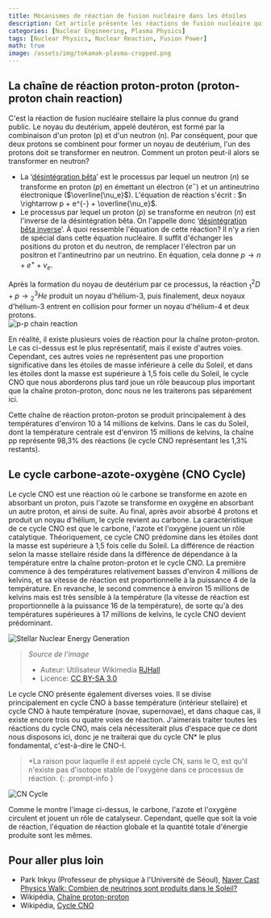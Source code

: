 ```yaml
---
title: Mécanismes de réaction de fusion nucléaire dans les étoiles
description: Cet article présente les réactions de fusion nucléaire qui se produisent dans le cœur des étoiles, notamment la chaîne proton-proton et le cycle carbone-azote-oxygène (CNO). Il s'agit d'un essai que j'ai rédigé en première année de lycée pour une activité de club scientifique, écrit dans un style plus conversationnel que mes autres articles et conservé tel quel à des fins d'archivage.
categories: [Nuclear Engineering, Plasma Physics]
tags: [Nuclear Physics, Nuclear Reaction, Fusion Power]
math: true
image: /assets/img/tokamak-plasma-cropped.png
---
```

## La chaîne de réaction proton-proton (proton-proton chain reaction)
C'est la réaction de fusion nucléaire stellaire la plus connue du grand public. Le noyau du deutérium, appelé deutéron, est formé par la combinaison d'un proton (p) et d'un neutron (n). Par conséquent, pour que deux protons se combinent pour former un noyau de deutérium, l'un des protons doit se transformer en neutron. Comment un proton peut-il alors se transformer en neutron?

- La ‘[désintégration bêta](/posts/Nuclear-Stability-and-Radioactive-Decay/#d%C3%A9sint%C3%A9gration-b%C3%AAta-moins-beta--decay)’ est le processus par lequel un neutron ($n$) se transforme en proton ($p$) en émettant un électron ($e^{-}$) et un antineutrino électronique ($\overline{\nu_e}$). L'équation de réaction s'écrit : $n \rightarrow p + e^{-} + \overline{\nu_e}$.
- Le processus par lequel un proton ($p$) se transforme en neutron ($n$) est l'inverse de la désintégration bêta. On l'appelle donc ‘[désintégration bêta inverse](/posts/Nuclear-Stability-and-Radioactive-Decay/#d%C3%A9sint%C3%A9gration-b%C3%AAta-plus-beta-decay)’. À quoi ressemble l'équation de cette réaction? Il n'y a rien de spécial dans cette équation nucléaire. Il suffit d'échanger les positions du proton et du neutron, de remplacer l'électron par un positron et l'antineutrino par un neutrino. En équation, cela donne $p \rightarrow n + e^{+} + \nu_e$.

Après la formation du noyau de deutérium par ce processus, la réaction $^2_1D + p \rightarrow {^3_2He}$ produit un noyau d'hélium-3, puis finalement, deux noyaux d'hélium-3 entrent en collision pour former un noyau d'hélium-4 et deux protons.  
![p-p chain reaction](https://upload.wikimedia.org/wikipedia/commons/8/85/Fusion_in_the_Sun.svg)

En réalité, il existe plusieurs voies de réaction pour la chaîne proton-proton. Le cas ci-dessus est le plus représentatif, mais il existe d'autres voies. Cependant, ces autres voies ne représentent pas une proportion significative dans les étoiles de masse inférieure à celle du Soleil, et dans les étoiles dont la masse est supérieure à 1,5 fois celle du Soleil, le cycle CNO que nous aborderons plus tard joue un rôle beaucoup plus important que la chaîne proton-proton, donc nous ne les traiterons pas séparément ici.

Cette chaîne de réaction proton-proton se produit principalement à des températures d'environ 10 à 14 millions de kelvins. Dans le cas du Soleil, dont la température centrale est d'environ 15 millions de kelvins, la chaîne pp représente 98,3% des réactions (le cycle CNO représentant les 1,3% restants).

## Le cycle carbone-azote-oxygène (CNO Cycle)
Le cycle CNO est une réaction où le carbone se transforme en azote en absorbant un proton, puis l'azote se transforme en oxygène en absorbant un autre proton, et ainsi de suite. Au final, après avoir absorbé 4 protons et produit un noyau d'hélium, le cycle revient au carbone. La caractéristique de ce cycle CNO est que le carbone, l'azote et l'oxygène jouent un rôle catalytique. Théoriquement, ce cycle CNO prédomine dans les étoiles dont la masse est supérieure à 1,5 fois celle du Soleil. La différence de réaction selon la masse stellaire réside dans la différence de dépendance à la température entre la chaîne proton-proton et le cycle CNO. La première commence à des températures relativement basses d'environ 4 millions de kelvins, et sa vitesse de réaction est proportionnelle à la puissance 4 de la température. En revanche, le second commence à environ 15 millions de kelvins mais est très sensible à la température (la vitesse de réaction est proportionnelle à la puissance 16 de la température), de sorte qu'à des températures supérieures à 17 millions de kelvins, le cycle CNO devient prédominant.

![Stellar Nuclear Energy Generation](https://upload.wikimedia.org/wikipedia/commons/5/5b/Nuclear_energy_generation.svg)
> *Source de l'image*
> - Auteur: Utilisateur Wikimedia [RJHall](https://commons.wikimedia.org/wiki/User:RJHall)
> - Licence: [CC BY-SA 3.0](https://creativecommons.org/licenses/by-sa/3.0/)

Le cycle CNO présente également diverses voies. Il se divise principalement en cycle CNO à basse température (intérieur stellaire) et cycle CNO à haute température (novae, supernovae), et dans chaque cas, il existe encore trois ou quatre voies de réaction. J'aimerais traiter toutes les réactions du cycle CNO, mais cela nécessiterait plus d'espace que ce dont nous disposons ici, donc je ne traiterai que du cycle CN* le plus fondamental, c'est-à-dire le CNO-I.

> *La raison pour laquelle il est appelé cycle CN, sans le O, est qu'il n'existe pas d'isotope stable de l'oxygène dans ce processus de réaction.
{: .prompt-info }

![CN Cycle](https://upload.wikimedia.org/wikipedia/commons/2/21/CNO_Cycle.svg)

Comme le montre l'image ci-dessus, le carbone, l'azote et l'oxygène circulent et jouent un rôle de catalyseur. Cependant, quelle que soit la voie de réaction, l'équation de réaction globale et la quantité totale d'énergie produite sont les mêmes.

## Pour aller plus loin
- Park Inkyu (Professeur de physique à l'Université de Séoul), [Naver Cast Physics Walk: Combien de neutrinos sont produits dans le Soleil?](https://terms.naver.com/entry.naver?docId=4125519&cid=58941&categoryId=58960)
- Wikipédia, [Chaîne proton-proton](https://en.wikipedia.org/wiki/Proton%E2%80%93proton_chain)
- Wikipédia, [Cycle CNO](https://en.wikipedia.org/wiki/CNO_cycle)
